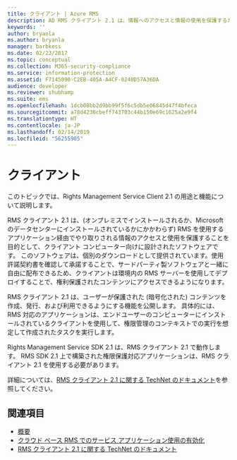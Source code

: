 ```yaml
---
title: クライアント | Azure RMS
description: AD RMS クライアント 2.1 は、情報へのアクセスと情報の使用を保護するために設計されたクライアント コンピューター向けのソフトウェアです
keywords: ''
author: bryanla
ms.author: bryanla
manager: barbkess
ms.date: 02/23/2017
ms.topic: conceptual
ms.collection: M365-security-compliance
ms.service: information-protection
ms.assetid: F7145090-C2EB-405A-A4CF-0240D57A36DA
audience: developer
ms.reviewer: shubhamp
ms.suite: ems
ms.openlocfilehash: 1dcb08bb2d9bb99f5f6c5db5e06845d47f4bfeca
ms.sourcegitcommit: a78d4236cbeff743703c44b150e69c1625a2e9f4
ms.translationtype: HT
ms.contentlocale: ja-JP
ms.lasthandoff: 02/14/2019
ms.locfileid: "56255905"
---
```

# <a name="client"></a>クライアント

このトピックでは、Rights Management Service Client 2.1 の用途と機能について説明します。

RMS クライアント 2.1 は、(オンプレミスでインストールされるか、Microsoft のデータセンターにインストールされているかにかかわらず) RMS を使用するアプリケーション経由でやり取りされる情報のアクセスと使用を保護することを目的として、クライアント コンピューター向けに設計されたソフトウェアです。 このソフトウェアは、個別のダウンロードとして提供されています。使用許諾契約書を確認して承諾することで、サードパーティ製ソフトウェアと一緒に自由に配布できるため、クライアントは環境内の RMS サーバーを使用してデプロイすることで、権利保護されたコンテンツにアクセスできるようになります。

RMS クライアント 2.1 は、ユーザーが保護された (暗号化された) コンテンツを作成、発行、および利用できるようにする機能を公開します。 具体的には、RMS 対応のアプリケーションは、エンドユーザーのコンピューターにインストールされているクライアントを使用して、権限管理のコンテキストでの実行を想定して作成されたタスクを実行します。

Rights Management Service SDK 2.1 は、RMS クライアント 2.1 で動作します。 RMS SDK 2.1 上で構築された権限保護対応アプリケーションは、RMS クライアント 2.1 を使用する必要があります。

詳細については、[RMS クライアント 2.1 に関する TechNet のドキュメント](https://TechNet.Microsoft.Com/library/jj159267(WS.10).aspx)を参照してください。

## <a name="related-topics"></a>関連項目

* [概要](ad-rms-overview.md)
* [クラウド ベース RMS でのサービス アプリケーション使用の有効化](how-to-use-file-api-with-aadrm-cloud.md)
* [RMS クライアント 2.1 に関する TechNet のドキュメント](https://technet.microsoft.com/library/jj159267(WS.10).aspx)
